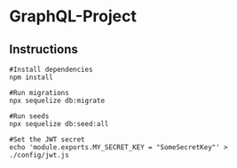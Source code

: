 # GraphQL-Project

## Instructions

```
#Install dependencies
npm install

#Run migrations
npx sequelize db:migrate

#Run seeds
npx sequelize db:seed:all

#Set the JWT secret
echo 'module.exports.MY_SECRET_KEY = "SomeSecretKey"' > ./config/jwt.js
```